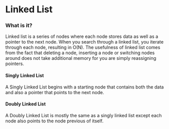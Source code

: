 # Linked List
### What is it?
  Linked list is a series of nodes where each node stores data as well as a pointer to the next node. When you search through a linked list, you iterate through each node, resulting in O(N). The usefulness of linked list comes from the fact that deleting a node, inserting a node or switching nodes around does not take additional memory for you are simply reassigning pointers.
#### Singly Linked List
  A Singly Linked List begins with a starting node that contains both the data and also a pointer that points to the next node.
#### Doubly Linked List
  A Doubly Linked List is mostly the same as a singly linked list except each node also points to the node previous of itself.
